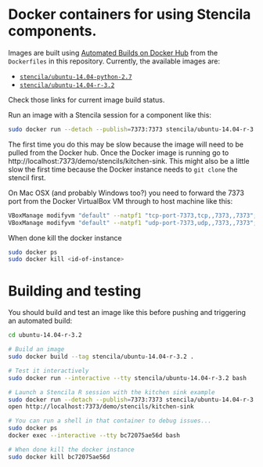 # Docker containers for using Stencila components.

Images are built using [Automated Builds on Docker Hub](https://docs.docker.com/docker-hub/builds/) from the `Dockerfiles` in this repository. Currently, the available images are:

- [`stencila/ubuntu-14.04-python-2.7`](https://registry.hub.docker.com/u/stencila/ubuntu-14.04-python-2.7/)
- [`stencila/ubuntu-14.04-r-3.2`](https://registry.hub.docker.com/u/stencila/ubuntu-14.04-r-3.2/)

Check those links for current image build status. 

Run an image with a Stencila session for a component like this:

```sh
sudo docker run --detach --publish=7373:7373 stencila/ubuntu-14.04-r-3.2 stencila-r demo/stencils/kitchen-sink serve ...
```

The first time you do this may be slow because the image will need to be pulled from the Docker hub. Once the Docker image is running go to http://localhost:7373/demo/stencils/kitchen-sink. This might also be a little slow the first time because the Docker instance needs to `git clone` the stencil first.

On Mac OSX (and probably Windows too?) you need to forward the 7373 port from the Docker VirtualBox VM through to host machine like this:

```sh
VBoxManage modifyvm "default" --natpf1 "tcp-port-7373,tcp,,7373,,7373";
VBoxManage modifyvm "default" --natpf1 "udp-port-7373,udp,,7373,,7373";
```

When done kill the docker instance

```sh
sudo docker ps
sudo docker kill <id-of-instance>
```

# Building and testing

You should build and test an image like this before pushing and triggering an automated build:

```sh
cd ubuntu-14.04-r-3.2

# Build an image
sudo docker build --tag stencila/ubuntu-14.04-r-3.2 .

# Test it interactively
sudo docker run --interactive --tty stencila/ubuntu-14.04-r-3.2 bash

# Launch a Stencila R session with the kitchen sink example
sudo docker run --detach --publish=7373:7373 stencila/ubuntu-14.04-r-3.2 stencila-r demo/stencils/kitchen-sink serve ...
open http://localhost:7373/demo/stencils/kitchen-sink

# You can run a shell in that container to debug issues... 
sudo docker ps
docker exec --interactive --tty bc72075ae56d bash

# When done kill the docker instance
sudo docker kill bc72075ae56d
```
